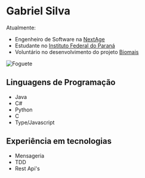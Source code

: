 # Gabriel Silva

Atualmente:
- Engenheiro de Software na [NextAge]()
- Estudante no [Instituto Federal do Paraná]()
- Voluntário no desenvolvimento do projeto [Biomais]()

![Foguete](https://images.squarespace-cdn.com/content/v1/574faff6f8baf35e5da43485/1553917032687-HIVVXB6YK9YN1HF642A7/toon-rocket.gif)

## Linguagens de Programação

- Java
- C#
- Python
- C
- Type/Javascript

## Experiência em tecnologias

- Mensageria
- TDD
- Rest Api's
